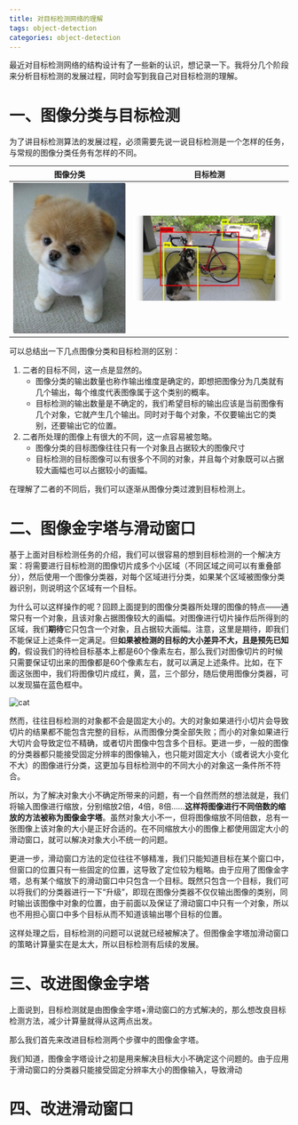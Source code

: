 ```yaml
---
title: 对目标检测网络的理解
tags: object-detection
categories: object-detection
---
```


最近对目标检测网络的结构设计有了一些新的认识，想记录一下。我将分几个阶段来分析目标检测的发展过程，同时会写到我自己对目标检测的理解。

# 一、图像分类与目标检测

为了讲目标检测算法的发展过程，必须需要先说一说目标检测是一个怎样的任务，与常规的图像分类任务有怎样的不同。

| 图像分类                        | 目标检测                                     |
| ------------------------------- | -------------------------------------------- |
| ![img-cls](/static/img/dog.jpg) | ![obj-det](/static/img/object-detection.jpg) |

可以总结出一下几点图像分类和目标检测的区别：

1. 二者的目标不同，这一点是显然的。
   - 图像分类的输出数量也称作输出维度是确定的，即想把图像分为几类就有几个输出，每个维度代表图像属于这个类别的概率。
   - 目标检测的输出数量是不确定的，我们希望目标的输出应该是当前图像有几个对象，它就产生几个输出。同时对于每个对象，不仅要输出它的类别，还要输出它的位置。
2. 二者所处理的图像上有很大的不同，这一点容易被忽略。
   - 图像分类的目标图像往往只有一个对象且占据较大的图像尺寸
   - 目标检测的目标图像可以有很多个不同的对象，并且每个对象既可以占据较大画幅也可以占据较小的画幅。

在理解了二者的不同后，我们可以逐渐从图像分类过渡到目标检测上。

# 二、图像金字塔与滑动窗口

基于上面对目标检测任务的介绍，我们可以很容易的想到目标检测的一个解决方案：将需要进行目标检测的图像切片成多个小区域（不同区域之间可以有重叠部分），然后使用一个图像分类器，对每个区域进行分类，如果某个区域被图像分类器识别，则说明这个区域有一个目标。

为什么可以这样操作的呢？回顾上面提到的图像分类器所处理的图像的特点——通常只有一个对象，且该对象占据图像较大的画幅。对图像进行切片操作后所得到的区域，我们**期待**它只包含一个对象，且占据较大画幅。注意，这里是期待，即我们不能保证上述条件一定满足。但**如果被检测的目标的大小差异不大，且是预先已知的**，假设我们的待检目标基本上都是60个像素左右，那么我们对图像切片的时候只需要保证切出来的图像都是60个像素左右，就可以满足上述条件。比如，在下面这张图中，我们将图像切片成红，黄，蓝，三个部分，随后使用图像分类器，可以发现猫在蓝色框中。

![cat](/static/img/cat.jpg)

然而，往往目标检测的对象都不会是固定大小的。大的对象如果进行小切片会导致切片的结果都不能包含完整的目标，从而图像分类全部失败；而小的对象如果进行大切片会导致定位不精确，或者切片图像中包含多个目标。更进一步，一般的图像的分类器都只能接受固定分辨率的图像输入，也只能对固定大小（或者说大小变化不大）的图像进行分类，这更加与目标检测中的不同大小的对象这一条件所不符合。

所以，为了解决对象大小不确定所带来的问题，有一个自然而然的想法就是，我们将输入图像进行缩放，分别缩放2倍，4倍，8倍……**这样将图像进行不同倍数的缩放的方法被称为图像金字塔**。虽然对象大小不一，但将图像缩放不同倍数，总有一张图像上该对象的大小是正好合适的。在不同缩放大小的图像上都使用固定大小的滑动窗口，就可以解决对象大小不统一的问题。

更进一步，滑动窗口方法的定位往往不够精准，我们只能知道目标在某个窗口中，但窗口的位置只有一些固定的位置，这导致了定位较为粗略。由于应用了图像金字塔，总有某个缩放下的滑动窗口中只包含一个目标。既然只包含一个目标，我们可以将我们的分类器进行一下“升级”，即现在图像分类器不仅仅输出图像的类别，同时输出该图像中对象的位置，由于前面以及保证了滑动窗口中只有一个对象，所以也不用担心窗口中多个目标从而不知道该输出哪个目标的位置。

这样处理之后，目标检测的问题可以说就已经被解决了。但图像金字塔加滑动窗口的策略计算量实在是太大，所以目标检测有后续的发展。

# 三、改进图像金字塔

上面说到，目标检测就是由图像金字塔+滑动窗口的方式解决的，那么想改良目标检测方法，减少计算量就得从这两点出发。

那么我们首先来改进目标检测两个步骤中的图像金字塔。

我们知道，图像金字塔设计之初是用来解决目标大小不确定这个问题的。由于应用于滑动窗口的分类器只能接受固定分辨率大小的图像输入，导致滑动

# 四、改进滑动窗口

